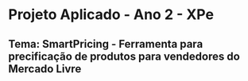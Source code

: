 # Projeto Aplicado - Ano 2 - XPe

## Tema: SmartPricing - Ferramenta para precificação de produtos para vendedores do Mercado Livre

